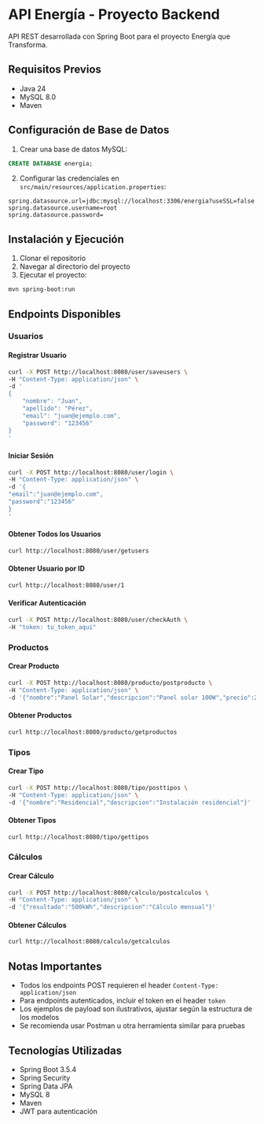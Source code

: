 # API Energía - Proyecto Backend

API REST desarrollada con Spring Boot para el proyecto Energía que Transforma.

## Requisitos Previos

- Java 24
- MySQL 8.0
- Maven

## Configuración de Base de Datos

1. Crear una base de datos MySQL:
```sql
CREATE DATABASE energia;
```

2. Configurar las credenciales en `src/main/resources/application.properties`:
```properties
spring.datasource.url=jdbc:mysql://localhost:3306/energia?useSSL=false
spring.datasource.username=root
spring.datasource.password=
```

## Instalación y Ejecución

1. Clonar el repositorio
2. Navegar al directorio del proyecto
3. Ejecutar el proyecto:
```bash
mvn spring-boot:run
```

## Endpoints Disponibles

### Usuarios

#### Registrar Usuario
```bash
curl -X POST http://localhost:8080/user/saveusers \
-H "Content-Type: application/json" \
-d '
{
    "nombre": "Juan",
    "apellido": "Pérez",
    "email": "juan@ejemplo.com",
    "password": "123456"
}
'
```

#### Iniciar Sesión
```bash
curl -X POST http://localhost:8080/user/login \
-H "Content-Type: application/json" \
-d '{
"email":"juan@ejemplo.com",
"password":"123456"
}
'
```

#### Obtener Todos los Usuarios
```bash
curl http://localhost:8080/user/getusers
```

#### Obtener Usuario por ID
```bash
curl http://localhost:8080/user/1
```

#### Verificar Autenticación
```bash
curl -X POST http://localhost:8080/user/checkAuth \
-H "token: tu_token_aqui"
```

### Productos

#### Crear Producto
```bash
curl -X POST http://localhost:8080/producto/postproducto \
-H "Content-Type: application/json" \
-d '{"nombre":"Panel Solar","descripcion":"Panel solar 100W","precio":299.99}'
```

#### Obtener Productos
```bash
curl http://localhost:8080/producto/getproductos
```

### Tipos

#### Crear Tipo
```bash
curl -X POST http://localhost:8080/tipo/posttipos \
-H "Content-Type: application/json" \
-d '{"nombre":"Residencial","descripcion":"Instalación residencial"}'
```

#### Obtener Tipos
```bash
curl http://localhost:8080/tipo/gettipos
```

### Cálculos

#### Crear Cálculo
```bash
curl -X POST http://localhost:8080/calculo/postcalculos \
-H "Content-Type: application/json" \
-d '{"resultado":"500kWh","descripcion":"Cálculo mensual"}'
```

#### Obtener Cálculos
```bash
curl http://localhost:8080/calculo/getcalculos
```

## Notas Importantes

- Todos los endpoints POST requieren el header `Content-Type: application/json`
- Para endpoints autenticados, incluir el token en el header `token`
- Los ejemplos de payload son ilustrativos, ajustar según la estructura de los modelos
- Se recomienda usar Postman u otra herramienta similar para pruebas

## Tecnologías Utilizadas

- Spring Boot 3.5.4
- Spring Security
- Spring Data JPA
- MySQL 8
- Maven
- JWT para autenticación